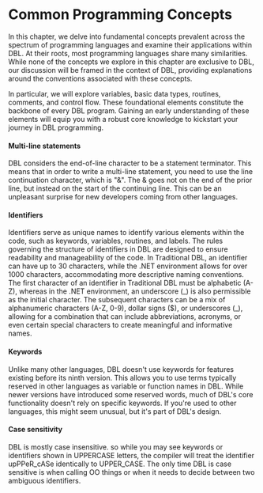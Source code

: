 # Common Programming Concepts

In this chapter, we delve into fundamental concepts prevalent across the spectrum of programming languages and examine their applications within DBL. At their roots, most programming languages share many similarities. While none of the concepts we explore in this chapter are exclusive to DBL, our discussion will be framed in the context of DBL, providing explanations around the conventions associated with these concepts.

In particular, we will explore variables, basic data types, routines, comments, and control flow. These foundational elements constitute the backbone of every DBL program. Gaining an early understanding of these elements will equip you with a robust core knowledge to kickstart your journey in DBL programming.

#### Multi-line statements
DBL considers the end-of-line character to be a statement terminator. This means that in order to write a multi-line statement, you need to use the line continuation character, which is "&". The & goes not on the end of the prior line, but instead on the start of the continuing line. This can be an unpleasant surprise for new developers coming from other languages.

#### Identifiers
Identifiers serve as unique names to identify various elements within the code, such as keywords, variables, routines, and labels. The rules governing the structure of identifiers in DBL are designed to ensure readability and manageability of the code. In Traditional DBL, an identifier can have up to 30 characters, while the .NET environment allows for over 1000 characters, accommodating more descriptive naming conventions. The first character of an identifier in Traditional DBL must be alphabetic (A-Z), whereas in the .NET environment, an underscore (\_) is also permissible as the initial character. The subsequent characters can be a mix of alphanumeric characters (A-Z, 0-9), dollar signs (\$), or underscores (\_), allowing for a combination that can include abbreviations, acronyms, or even certain special characters to create meaningful and informative names.

#### Keywords
Unlike many other languages, DBL doesn't use keywords for features existing before its ninth version. This allows you to use terms typically reserved in other languages as variable or function names in DBL. While newer versions have introduced some reserved words, much of DBL's core functionality doesn't rely on specific keywords. If you're used to other languages, this might seem unusual, but it's part of DBL's design. 

#### Case sensitivity
DBL is mostly case insensitive. so while you may see keywords or identifiers shown in UPPERCASE letters, the compiler will treat the identifier upPPeR_cASe identically to UPPER_CASE. The only time DBL is case sensitive is when calling OO things or when it needs to decide between two ambiguous identifiers.
